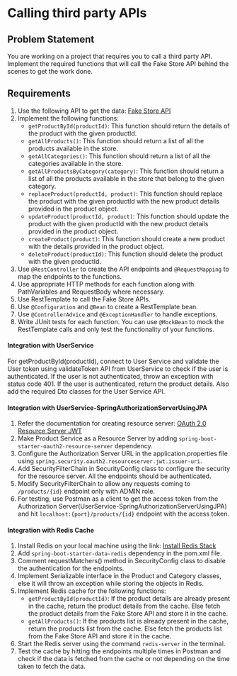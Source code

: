 # Calling third party APIs

## Problem Statement

You are working on a project that requires you to call a third party API. Implement the required functions that will call the Fake Store API behind the scenes to get the work done.

## Requirements
1. Use the following API to get the data: [Fake Store API](https://fakestoreapi.com/docs)
2. Implement the following functions:
    - `getProductById(productId)`: This function should return the details of the product with the given productId.
    - `getAllProducts()`: This function should return a list of all the products available in the store.
    - `getAllCategories()`: This function should return a list of all the categories available in the store.
    - `getAllProductsByCategory(category)`: This function should return a list of all the products available in the store that belong to the given category.
    - `replaceProduct(productId, product)`: This function should replace the product with the given productId with the new product details provided in the product object.
    - `updateProduct(productId, product)`: This function should update the product with the given productId with the new product details provided in the product object.
    - `createProduct(product)`: This function should create a new product with the details provided in the product object.
    - `deleteProduct(productId)`: This function should delete the product with the given productId.
3. Use `@RestController` to create the API endpoints and `@RequestMapping` to map the endpoints to the functions.
4. Use appropriate HTTP methods for each function along with PathVariables and RequestBody where necessary.
5. Use RestTemplate to call the Fake Store APIs.
6. Use `@Configuration` and `@Bean` to create a RestTemplate bean.
7. Use `@ControllerAdvice` and `@ExceptionHandler` to handle exceptions.
8. Write JUnit tests for each function. You can use `@MockBean` to mock the RestTemplate calls and only test the functionality of your functions. 

#### Integration with UserService
For getProductById(productId), connect to User Service and validate the User token using validateToken API from UserService to check if the user is authenticated. If the user is not authenticated, throw an exception with status code 401. If the user is authenticated, return the product details. Also add the required Dto classes for the User Service API.

#### Integration with UserService-SpringAuthorizationServerUsingJPA
1. Refer the documentation for creating resource server: [OAuth 2.0 Resource Server JWT](https://docs.spring.io/spring-security/reference/servlet/oauth2/resource-server/jwt.html)
2. Make Product Service as a Resource Server by adding `spring-boot-starter-oauth2-resource-server` dependency.
3. Configure the Authorization Server URL in the application.properties file using `spring.security.oauth2.resourceserver.jwt.issuer-uri`.
4. Add SecurityFilterChain in SecurityConfig class to configure the security for the resource server. All the endpoints should be authenticated.
5. Modify SecurityFilterChain to allow any requests coming to `/products/{id}` endpoint only with ADMIN role.
6. For testing, use Postman as a client to get the access token from the Authorization Server(UserService-SpringAuthorizationServerUsingJPA) and hit `localhost:{port}/products/{id}` endpoint with the access token. 

#### Integration with Redis Cache
1. Install Redis on your local machine using the link: [Install Redis Stack](https://redis.io/docs/latest/operate/oss_and_stack/install/install-stack/mac-os/)
2. Add `spring-boot-starter-data-redis` dependency in the pom.xml file.
3. Comment requestMatchers() method in SecurityConfig class to disable the authentication for the endpoints.
4. Implement Serializable interface in the Product and Category classes, else it will throw an exception while storing the objects in Redis.
5. Implement Redis cache for the following functions:
    - `getProductById(productId)`: If the product details are already present in the cache, return the product details from the cache. Else fetch the product details from the Fake Store API and store it in the cache.
    - `getAllProducts()`: If the products list is already present in the cache, return the products list from the cache. Else fetch the products list from the Fake Store API and store it in the cache.
6. Start the Redis server using the command `redis-server` in the terminal.
7. Test the cache by hitting the endpoints multiple times in Postman and check if the data is fetched from the cache or not depending on the time taken to fetch the data.
